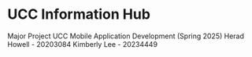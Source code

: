 # UCC Information Hub
 Major Project UCC Mobile Application Development (Spring 2025)
 Herad Howell - 20203084
 Kimberly Lee - 20234449
